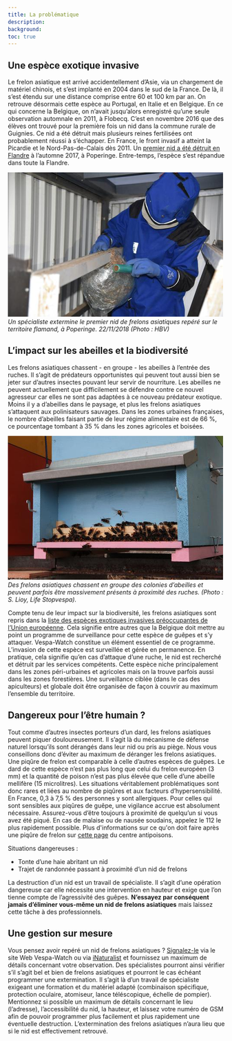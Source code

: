 ```yaml
---
title: La problématique
description:
background:
toc: true
---
```


## Une espèce exotique invasive

Le frelon asiatique est arrivé accidentellement d’Asie, via un chargement de matériel chinois, et s’est implanté en 2004 dans le sud de la France. De là, il s’est étendu sur une distance comprise entre 60 et 100 km par an. On retrouve désormais cette espèce au Portugal, en Italie et en Belgique. En ce qui concerne la Belgique, on n’avait jusqu’alors enregistré qu’une seule observation automnale en 2011, à Flobecq. C’est en novembre 2016 que des élèves ont trouvé pour la première fois un nid dans la commune rurale de Guignies. Ce nid a été détruit mais plusieurs reines fertilisées ont probablement réussi à s’échapper. En France, le front invasif a atteint la Picardie et le Nord-Pas-de-Calais dès 2011. Un [premier nid a été détruit en Flandre](https://www.honeybeevalley.eu/newsflash/eerste-nest-van-aziatische-hoornaar-in-vlaanderen) à l’automne 2017, à Poperinge. Entre-temps, l’espèce s’est répandue dans toute la Flandre.

![removal](/assets/images/07fc2f4c-366a-4296-b142-22245d781d9f.JPG)
_Un spécialiste extermine le premier nid de frelons asiatiques repéré sur le territoire flamand, à Poperinge. 22/11/2018 (Photo : HBV)_

## L’impact sur les abeilles et la biodiversité

Les frelons asiatiques chassent - en groupe - les abeilles à l’entrée des ruches. Il s’agit de prédateurs opportunistes qui peuvent tout aussi bien se jeter sur d’autres insectes pouvant leur servir de nourriture. Les abeilles ne peuvent actuellement que difficilement se défendre contre ce nouvel agresseur car elles ne sont pas adaptées à ce nouveau prédateur exotique. Moins il y a d’abeilles dans le paysage, et plus les frelons asiatiques s’attaquent aux polinisateurs sauvages. Dans les zones urbaines françaises, le nombre d’abeilles faisant partie de leur régime alimentaire est de 66 %, ce pourcentage tombant à 35 % dans les zones agricoles et boisées.

![beehive](/assets/images/7bda8916-253e-4013-8632-34ef864145fe.jpg)
_Des frelons asiatiques chassent en groupe des colonies d’abeilles et peuvent parfois être massivement présents à proximité des ruches. (Photo : S. Lioy, Life Stopvespa)._

Compte tenu de leur impact sur la biodiversité, les frelons asiatiques sont repris dans la [liste des espèces exotiques invasives préoccupantes de l’Union européenne](http://ec.europa.eu/environment/nature/invasivealien/index_en.htm). Cela signifie entre autres que la Belgique doit mettre au point un programme de surveillance pour cette espèce de guêpes et s’y attaquer. Vespa-Watch constitue un élément essentiel de ce programme. L’invasion de cette espèce est surveillée et gérée en permanence. En pratique, cela signifie qu’en cas d’attaque d’une ruche, le nid est recherché et détruit par les services compétents. Cette espèce niche principalement dans les zones péri-urbaines et agricoles mais on la trouve parfois aussi dans les zones forestières. Une surveillance ciblée (dans le cas des apiculteurs) et globale doit être organisée de façon à couvrir au maximum l’ensemble du territoire.

## Dangereux pour l’être humain ?

Tout comme d’autres insectes porteurs d’un dard, les frelons asiatiques peuvent piquer douloureusement. Il s’agit là du mécanisme de défense naturel lorsqu’ils sont dérangés dans leur nid ou pris au piège. Nous vous conseillons donc d’éviter au maximum de déranger les frelons asiatiques. Une piqûre de frelon est comparable à celle d’autres espèces de guêpes. Le dard de cette espèce n’est pas plus long que celui du frelon européen (3 mm) et la quantité de poison n’est pas plus élevée que celle d’une abeille mellifère (15 microlitres). Les situations véritablement problématiques sont donc rares et liées au nombre de piqûres et aux facteurs d’hypersensibilité. En France, 0,3 à 7,5 % des personnes y sont allergiques. Pour celles qui sont sensibles aux piqûres de guêpe, une vigilance accrue est absolument nécessaire. Assurez-vous d’être toujours à proximité de quelqu’un si vous avez été piqué. En cas de malaise ou de nausée soudains, appelez le 112 le plus rapidement possible. Plus d'informations sur ce qu'on doit faire après une piqûre de frelon sur [cette page](https://www.antigifcentrum.be/natuur/dieren/steken-van-wespen-bijen-hommels-en-hoornaars) du centre antipoisons. 

Situations dangereuses : 

- Tonte d’une haie abritant un nid
- Trajet de randonnée passant à proximité d’un nid de frelons

La destruction d’un nid est un travail de spécialiste. Il s’agit d’une opération dangereuse car elle nécessite une intervention en hauteur et exige que l’on tienne compte de l’agressivité des guêpes. **N’essayez par conséquent jamais d’éliminer vous-même un nid de frelons asiatiques** mais laissez cette tâche à des professionnels.

## Une gestion sur mesure

Vous pensez avoir repéré un nid de frelons asiatiques ? [Signalez-le](https://vespawatch.be/obs/add/) via le site Web Vespa-Watch ou via [iNaturalist](https://www.inaturalist.org/) et fournissez un maximum de détails concernant votre observation. Des spécialistes pourront ainsi vérifier s’il s’agit bel et bien de frelons asiatiques et pourront le cas échéant programmer une extermination. Il s’agit là d’un travail de spécialiste exigeant une formation et du matériel adapté (combinaison spécifique, protection oculaire, atomiseur, lance téléscopique, échelle de pompier). Mentionnez si possible un maximum de détails concernant le lieu (l’adresse), l’accessibilité du nid, la hauteur, et laissez votre numéro de GSM afin de pouvoir programmer plus facilement et plus rapidement une éventuelle destruction. L’extermination des frelons asiatiques n’aura lieu que si le nid est effectivement retrouvé.
